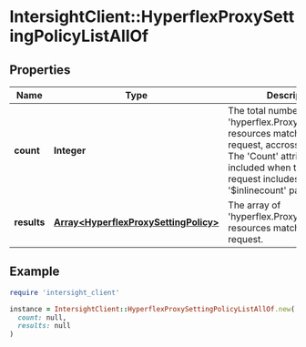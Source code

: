 # IntersightClient::HyperflexProxySettingPolicyListAllOf

## Properties

| Name | Type | Description | Notes |
| ---- | ---- | ----------- | ----- |
| **count** | **Integer** | The total number of &#39;hyperflex.ProxySettingPolicy&#39; resources matching the request, accross all pages. The &#39;Count&#39; attribute is included when the HTTP GET request includes the &#39;$inlinecount&#39; parameter. | [optional] |
| **results** | [**Array&lt;HyperflexProxySettingPolicy&gt;**](HyperflexProxySettingPolicy.md) | The array of &#39;hyperflex.ProxySettingPolicy&#39; resources matching the request. | [optional] |

## Example

```ruby
require 'intersight_client'

instance = IntersightClient::HyperflexProxySettingPolicyListAllOf.new(
  count: null,
  results: null
)
```


